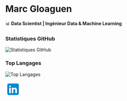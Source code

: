 # Marc Gloaguen 

📊 **Data Scientist | Ingénieur Data & Machine Learning**



### Statistiques GitHub
![Statistiques GitHub](https://github-readme-stats.vercel.app/api?username=marcgloaguen&show_icons=true)

### Top Langages
![Top Langages](https://github-readme-stats.vercel.app/api/top-langs/?username=marcgloaguen&layout=compact)


[![LinkedIn](LinkedIn.png)](https://www.linkedin.com/in/marcgloaguen)